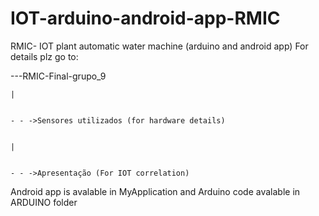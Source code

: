# IOT-arduino-android-app-RMIC
RMIC- IOT plant automatic water machine (arduino and android app)
For details plz go to:


---RMIC-Final-grupo_9


    |

    
    - - ->Sensores utilizados (for hardware details)

    
    |

    
    - - ->Apresentação (For IOT correlation)

    

    
Android app is avalable in MyApplication and Arduino code avalable in ARDUINO folder
